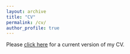 ```yaml
---
layout: archive
title: "CV"
permalink: /cv/
author_profile: true
---
```


Please [click here](https://www.dropbox.com/scl/fi/egfr63k8upwrwnwyvau19/Jiannan_Resume.pdf?rlkey=7nbn77ahgfzf0hrulzjfbui30&dl=0) for a current version of my CV.